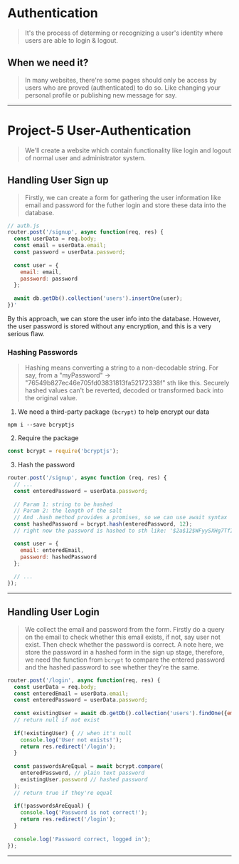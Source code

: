 # Authentication
> It's the process of determing or recognizing a user's identity where users are able to login & logout.

## When we need it?
> In many websites, there're some pages should only be access by users who are proved (authenticated) to do so. Like changing your personal profile or publishing new message for say.

---

# Project-5 User-Authentication
> We'll create a website which contain functionality like login and logout of normal user and administrator system.

## Handling User Sign up
> Firstly, we can create a form for gathering the user information like email and password for the futher login and store these data into the database.
```js
// auth.js
router.post('/signup', async function(req, res) {
  const userData = req.body;
  const email = userData.email;
  const password = userData.password;
  
  const user = {
    email: email,
    password: password
  };
  
  await db.getDb().collection('users').insertOne(user);
})'
```
By this approach, we can store the user info into the database. However, the user password is stored without any encryption, and this is a very serious flaw.

### Hashing Passwords
> Hashing means converting a string to a non-decodable string. For say, from a "myPassword" -> "76549b827ec46e705fd03831813fa52172338f" sth like this. Securely hashed values can't be reverted, decoded or transformed back into the original value.
1. We need a third-party package `(bcrypt)` to help encrypt our data
```console
npm i --save bcryptjs
```
2. Require the package
```js
const bcrypt = require('bcryptjs');
```
3. Hash the password
```js
router.post('/signup', async function (req, res) {
  // ...
  const enteredPassword = userData.password;
  
  // Param 1: string to be hashed
  // Param 2: the length of the salt 
  // And .hash method provides a promises, so we can use await syntax
  const hashedPassword = bcrypt.hash(enteredPassword, 12);
  // right now the password is hashed to sth like: '$2a$12$WFyySXHg7TfIQMVamVTEOe5udgFSQrcPwaFYe67huwxPk9/4j2nKi'

  const user = {
    email: enteredEmail,
    password: hashedPassword
  };
  
  // ...
});
```
---

## Handling User Login
> We collect the email and password from the form. Firstly do a query on the email to check whether this email exists, if not, say user not exist. Then check whether the password is correct. A note here, we store the password in a hashed form in the sign up stage, therefore, we need the function from `bcrypt` to compare the entered password and the hashed password to see whether they're the same.
```js
router.post('/login', async function(req, res) {
  const userData = req.body;
  const enteredEmail = userData.email;
  const enteredPassword = userData.password;
  
  const existingUser = await db.getDb().collection('users').findOne({email: enteredEmail});
  // return null if not exist
  
  if(!existingUser) { // when it's null
    console.log('User not exists!');
    return res.redirect('/login');
  }
  
  const passwordsAreEqual = await bcrypt.compare(
    enteredPassword, // plain text password
    existingUser.password // hashed password
  );
  // return true if they're equal
  
  if(!passwordsAreEqual) {
    console.log('Password is not correct!');
    return res.redirect('/login');
  }
  
  console.log('Password correct, logged in');
});
```

---
